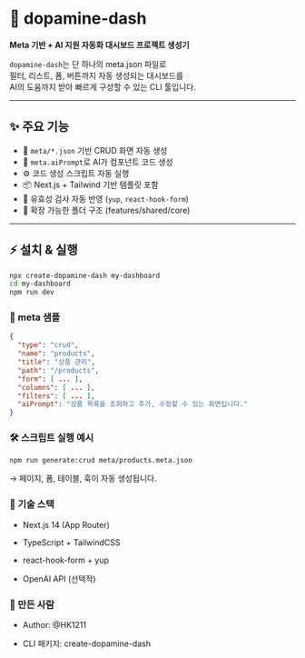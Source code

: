 # 🚀 dopamine-dash

**Meta 기반 + AI 지원 자동화 대시보드 프로젝트 생성기**

`dopamine-dash`는 단 하나의 meta.json 파일로  
필터, 리스트, 폼, 버튼까지 자동 생성되는 대시보드를  
AI의 도움까지 받아 빠르게 구성할 수 있는 CLI 툴입니다.

---

## ✨ 주요 기능

- 🔧 `meta/*.json` 기반 CRUD 화면 자동 생성
- 🤖 `meta.aiPrompt`로 AI가 컴포넌트 코드 생성
- ⚙️ 코드 생성 스크립트 자동 실행
- 📦 Next.js + Tailwind 기반 템플릿 포함
- 🧠 유효성 검사 자동 반영 (`yup`, `react-hook-form`)
- 🧩 확장 가능한 폴더 구조 (features/shared/core)

---

## ⚡ 설치 & 실행

```bash
npx create-dopamine-dash my-dashboard
cd my-dashboard
npm run dev
```

### 📁 meta 샘플

```json
{
  "type": "crud",
  "name": "products",
  "title": "상품 관리",
  "path": "/products",
  "form": [ ... ],
  "columns": [ ... ],
  "filters": [ ... ],
  "aiPrompt": "상품 목록을 조회하고 추가, 수정할 수 있는 화면입니다."
}
```

### 🛠 스크립트 실행 예시

```bash
npm run generate:crud meta/products.meta.json
```

→ 페이지, 폼, 테이블, 훅이 자동 생성됩니다.

### 💬 기술 스택

- Next.js 14 (App Router)

- TypeScript + TailwindCSS

- react-hook-form + yup

- OpenAI API (선택적)

### 🙌 만든 사람

- Author: @HK1211

- CLI 패키지: create-dopamine-dash
